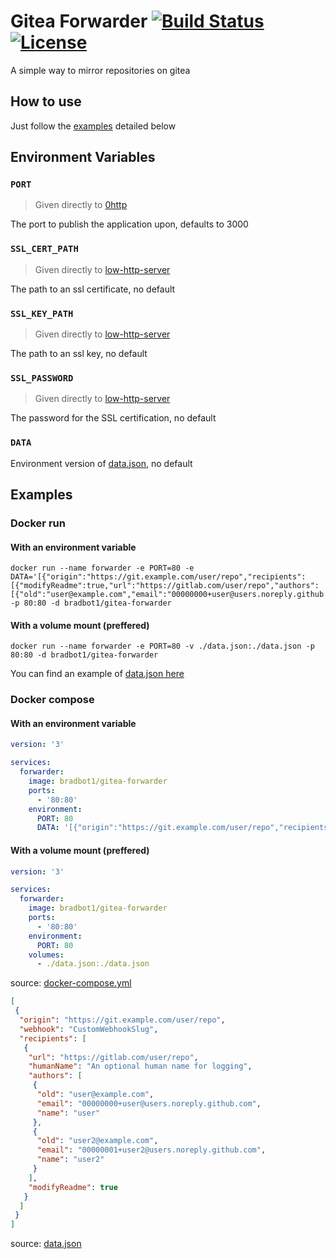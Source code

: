 # Gitea Forwarder [![Build Status](https://ci.bb1.fun/api/badges/BradBot_1/GiteaForwarder/status.svg)](https://ci.bb1.fun/BradBot_1/GiteaForwarder) [![License](https://img.shields.io/github/license/BradBot1/Simple-Events.svg)](https://git.bb1.fun/BradBot_1/GiteaForwarder/src/branch/master/LICENSE)

A simple way to mirror repositories on gitea

## How to use

Just follow the [examples](#examples) detailed below

## Environment Variables

### `PORT`

> Given directly to [0http](https://github.com/BackendStack21/0http#usage)

The port to publish the application upon, defaults to 3000

### `SSL_CERT_PATH`

> Given directly to [low-http-server](https://github.com/jkyberneees/low-http-server#introduction)

The path to an ssl certificate, no default

### `SSL_KEY_PATH`

> Given directly to [low-http-server](https://github.com/jkyberneees/low-http-server#introduction)

The path to an ssl key, no default

### `SSL_PASSWORD`

> Given directly to [low-http-server](https://github.com/jkyberneees/low-http-server#introduction)

The password for the SSL certification, no default

### `DATA`

Environment version of [data.json](https://git.bb1.fun/BradBot_1/GiteaForwarder/src/branch/master/data.json), no default

## Examples

### Docker run

#### With an environment variable

```shell
docker run --name forwarder -e PORT=80 -e DATA='[{"origin":"https://git.example.com/user/repo","recipients":[{"modifyReadme":true,"url":"https://gitlab.com/user/repo","authors":[{"old":"user@example.com","email":"00000000+user@users.noreply.github.com","name":"user"}]}]}]' -p 80:80 -d bradbot1/gitea-forwarder
```

#### With a volume mount (preffered)

```shell
docker run --name forwarder -e PORT=80 -v ./data.json:./data.json -p 80:80 -d bradbot1/gitea-forwarder
```

You can find an example of [data.json here](https://git.bb1.fun/BradBot_1/GiteaForwarder/src/branch/master/data.json)

### Docker compose

#### With an environment variable

```yml
version: '3'

services:
  forwarder:
    image: bradbot1/gitea-forwarder
    ports:
      - '80:80'
    environment:
      PORT: 80
      DATA: '[{"origin":"https://git.example.com/user/repo","recipients":[{"url":"https://gitlab.com/user/repo","authors":[{"old":"user@example.com","email":"00000000+user@users.noreply.github.com","name":"user"}]}]}]'
```

#### With a volume mount (preffered)

```yml
version: '3'

services:
  forwarder:
    image: bradbot1/gitea-forwarder
    ports:
      - '80:80'
    environment:
      PORT: 80
    volumes:
      - ./data.json:./data.json
```
source: [docker-compose.yml](https://git.bb1.fun/BradBot_1/GiteaForwarder/src/branch/master/docker-compose.yml)

```json
[
 {
  "origin": "https://git.example.com/user/repo",
  "webhook": "CustomWebhookSlug",
  "recipients": [
   {
    "url": "https://gitlab.com/user/repo",
    "humanName": "An optional human name for logging",
    "authors": [
     {
      "old": "user@example.com",
      "email": "00000000+user@users.noreply.github.com",
      "name": "user"
     },
     {
      "old": "user2@example.com",
      "email": "00000001+user2@users.noreply.github.com",
      "name": "user2"
     }
    ],
    "modifyReadme": true
   }
  ]
 }
]
```
source: [data.json](https://git.bb1.fun/BradBot_1/GiteaForwarder/src/branch/master/data.json)
